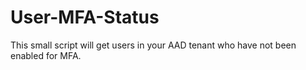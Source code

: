 # User-MFA-Status
This small script will get users in your AAD tenant who have not been enabled for MFA.
